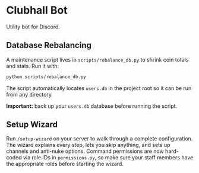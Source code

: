 # Clubhall Bot

Utility bot for Discord.

## Database Rebalancing

A maintenance script lives in `scripts/rebalance_db.py` to shrink coin totals and stats.
Run it with:

```bash
python scripts/rebalance_db.py
```

The script automatically locates `users.db` in the project root so it can be run from any directory.

**Important:** back up your `users.db` database before running the script.

## Setup Wizard

Run `/setup-wizard` on your server to walk through a complete configuration.
The wizard explains every step, lets you skip anything, and sets up channels
and anti-nuke options. Command permissions are now hard-coded via role IDs in
`permissions.py`, so make sure your staff members have the appropriate roles
before starting the wizard.

